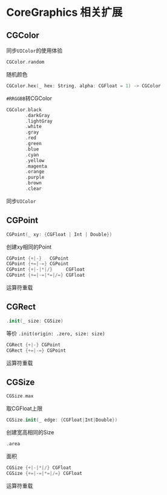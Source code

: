 # CoreGraphics 相关扩展

## CGColor

同步`UIColor`的使用体验



```swift
CGColor.random
```

随机颜色

```swift
CGColor.hex(_ hex: String, alpha: CGFloat = 1) -> CGColor
```

`#RRGGBB`转CGColor

```swift
CGColor.black
       .darkGray
       .lightGray
       .white
       .gray
       .red
       .green
       .blue
       .cyan
       .yellow
       .magenta
       .orange
       .purple
       .brown
       .clear
```

同步`UIColor`

## CGPoint

```swift
CGPoint(_ xy: {CGFloat | Int | Double})
```

创建xy相同的Point

```swift
CGPoint {+|-}   CGPoint
CGPoint {+=|-=} CGPoint
CGPoint {+|-|*|/}     CGFloat
CGPoint {+=|-=|*=|/=} CGFloat
```

运算符重载

## CGRect

```swift
.init(_ size: CGSize)
```

等价 `.init(origin: .zero, size: size)`

```swift
CGRect {+|-} CGPoint
CGRect {+=|-=} CGPoint
```

运算符重载

## CGSize

```swift
CGSize.max
```

取CGFloat上限

```swift
CGSize.init(_ edge: {CGFloat|Int|Double})
```

创建宽高相同的Size

```swift
.area
```

面积

```swift
CGSize {+|-|*|/} CGFloat
CGSize {+=|-=|*=|/=} CGFloat
```

运算符重载

